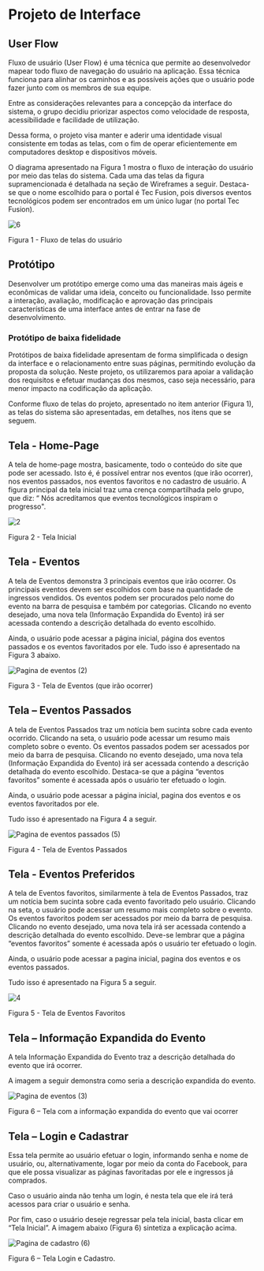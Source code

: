 
# Projeto de Interface

## User Flow

Fluxo de usuário (User Flow) é uma técnica que permite ao desenvolvedor mapear todo fluxo de navegação do usuário na aplicação. Essa técnica funciona para alinhar os caminhos e as possíveis ações que o usuário pode fazer junto com os membros de sua equipe.

Entre as considerações relevantes para a concepção da interface do sistema, o grupo decidiu priorizar aspectos como velocidade de resposta, acessibilidade e facilidade de utilização. 

Dessa forma, o projeto visa manter e aderir uma identidade visual consistente em todas as telas, com o fim de operar eficientemente em computadores desktop e dispositivos móveis.

O diagrama apresentado na Figura 1 mostra o fluxo de interação do usuário por meio das telas do sistema. Cada uma das telas da figura supramencionada é detalhada na seção de Wireframes a seguir. Destaca-se que o nome escolhido para o portal é Tec Fusion, pois diversos eventos tecnológicos podem ser encontrados em um único lugar (no portal Tec Fusion). 

![6](https://github.com/ICEI-PUC-Minas-PMV-ADS/pmv-ads-2023-2-e1-proj-web-t11-pmv-ads-2023-2-e1-proj-vendaingressos/assets/145787867/14842d7d-9f68-4102-9c32-82e673030267)

Figura 1 - Fluxo de telas do usuário

## Protótipo

Desenvolver um protótipo emerge como uma das maneiras mais ágeis e econômicas de validar uma ideia, conceito ou funcionalidade. Isso permite a interação, avaliação, modificação e aprovação das principais características de uma interface antes de entrar na fase de desenvolvimento. 

### Protótipo de baixa fidelidade

Protótipos de baixa fidelidade apresentam de forma simplificada o design da interface e o relacionamento entre suas páginas, permitindo evolução da proposta da solução. Neste projeto, os utilizaremos para apoiar a validação dos requisitos e efetuar mudanças dos mesmos, caso seja necessário, para menor impacto na codificação da aplicação.

Conforme fluxo de telas do projeto, apresentado no item anterior (Figura 1), as telas do sistema são apresentadas, em detalhes, nos itens que se seguem.

## Tela - Home-Page
A tela de home-page mostra, basicamente, todo o conteúdo do site que pode ser acessado. Isto é, é possível entrar nos eventos (que irão ocorrer), nos eventos passados, nos eventos favoritos e no cadastro de usuário.
A figura principal da tela inicial traz uma crença compartilhada pelo grupo, que diz: “ Nós acreditamos que eventos tecnológicos inspiram o progresso".

![2](https://github.com/ICEI-PUC-Minas-PMV-ADS/pmv-ads-2023-2-e1-proj-web-t11-pmv-ads-2023-2-e1-proj-vendaingressos/assets/145787867/0b0a4135-e973-4d62-908c-a3ebcc2942ea)


Figura 2 - Tela Inicial

## Tela - Eventos
A tela de Eventos demonstra 3 principais eventos que irão ocorrer. Os principais eventos devem ser escolhidos com base na quantidade de ingressos vendidos. Os eventos podem ser procurados pelo nome do evento na barra de pesquisa e também por categorias. Clicando no evento desejado, uma nova tela (Informação Expandida do Evento) irá ser acessada contendo a descrição detalhada do evento escolhido.

Ainda, o usuário pode acessar a página inicial, página dos eventos passados e os eventos favoritados por ele. Tudo isso é apresentado na Figura 3 abaixo.

![Pagina de eventos (2)](https://github.com/ICEI-PUC-Minas-PMV-ADS/pmv-ads-2023-2-e1-proj-web-t11-pmv-ads-2023-2-e1-proj-vendaingressos/assets/83097575/0d2f8a9a-6d04-44f2-be2c-fef1ca2fe1d5)



Figura 3 - Tela de Eventos (que irão ocorrer)

## Tela – Eventos Passados
A tela de Eventos Passados traz um notícia bem sucinta sobre cada evento ocorrido. Clicando na seta, o usuário pode acessar um resumo mais completo sobre o evento. Os eventos passados podem ser acessados por meio da barra de pesquisa. Clicando no evento desejado, uma nova tela (Informação Expandida do Evento) irá ser acessada contendo a descrição detalhada do evento escolhido. Destaca-se que a página “eventos favoritos” somente é acessada após o usuário ter efetuado o login.

Ainda, o usuário pode acessar a página inicial, pagina dos eventos e os eventos favoritados por ele.

Tudo isso é apresentado na Figura 4 a seguir.

![Pagina de eventos passados (5)](https://github.com/ICEI-PUC-Minas-PMV-ADS/pmv-ads-2023-2-e1-proj-web-t11-pmv-ads-2023-2-e1-proj-vendaingressos/assets/83097575/6ca6ad0a-842f-450c-8644-0699d89167d8)


Figura 4 - Tela de Eventos Passados

## Tela - Eventos Preferidos
A tela de Eventos favoritos, similarmente à tela de Eventos Passados, traz um notícia bem sucinta sobre cada evento favoritado pelo usuário. Clicando na seta, o usuário pode acessar um resumo mais completo sobre o evento. Os eventos favoritos podem ser acessados por meio da barra de pesquisa. Clicando no evento desejado, uma nova tela irá ser acessada contendo a descrição detalhada do evento escolhido. 
Deve-se lembrar que a página “eventos favoritos” somente é acessada após o usuário ter efetuado o login.


Ainda, o usuário pode acessar a pagina inicial, pagina dos eventos e os eventos passados.

Tudo isso é apresentado na Figura 5 a seguir.

![4](https://github.com/ICEI-PUC-Minas-PMV-ADS/pmv-ads-2023-2-e1-proj-web-t11-pmv-ads-2023-2-e1-proj-vendaingressos/assets/145787867/41dd1fed-a57f-47d2-bf70-ea62ba6f0fd2)


Figura 5 - Tela de Eventos Favoritos

## Tela – Informação Expandida do Evento
A tela Informação Expandida do Evento traz a descrição detalhada do evento que irá ocorrer. 

A imagem a seguir demonstra como seria a descrição expandida do evento.

![Pagina de eventos (3)](https://github.com/ICEI-PUC-Minas-PMV-ADS/pmv-ads-2023-2-e1-proj-web-t11-pmv-ads-2023-2-e1-proj-vendaingressos/assets/145787867/b27fa97e-379b-4bde-9283-47189f290cc8)

Figura 6 – Tela com a informação expandida do evento que vai ocorrer


## Tela – Login e Cadastrar
Essa tela permite ao usuário efetuar o login, informando senha e nome de usuário, ou, alternativamente, logar por meio da conta do Facebook, para que ele possa visualizar as páginas favoritadas por ele e ingressos já comprados.

Caso o usuário ainda não tenha um login, é nesta tela que ele irá terá acessos para criar o usuário e senha.

Por fim, caso o usuário deseje regressar pela tela inicial, basta clicar em “Tela Inicial”.
A imagem abaixo (Figura 6) sintetiza a explicação acima.

![Pagina de cadastro (6)](https://github.com/ICEI-PUC-Minas-PMV-ADS/pmv-ads-2023-2-e1-proj-web-t11-pmv-ads-2023-2-e1-proj-vendaingressos/assets/83097575/636689a9-25b4-43ac-a3c3-aba78a5db8fe)

Figura 6 – Tela Login e Cadastro.



